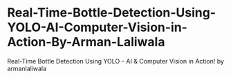 # Real-Time-Bottle-Detection-Using-YOLO-AI-Computer-Vision-in-Action-By-Arman-Laliwala
Real-Time Bottle Detection Using YOLO – AI &amp; Computer Vision in Action! by armanlaliwala
